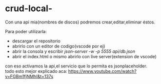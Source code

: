 # crud-local-

Con una api mia(nombres de discos) podremos crear,editar,eliminar éstos.

Para poder utilizarla:
- descargar el repositorio
- abrirlo con un editor de codigo(vscode por ej)
- abrir la consola y escribir *json-server -w -p 5555 api/db.json* 
- abrir el index.html o mismo abrirlo con live server(extension de vscode)

con eso activamos la api,el servicio que lo permita es jsonplaceholder. <br/>
todo esto mejor explicado aca:
https://www.youtube.com/watch?v=FGBm1fjNMhI&t=137s
